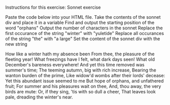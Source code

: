Instructions for this exercise: 
Sonnet exercise

Paste the code below into your HTML file.
Take the contents of the sonnet div and place it in a variable
Find and output the starting position of the word "orphans"
Output the number of characters in the sonnet
Replace the first occurance of the string "winter" with "yuletide"
Replace all occurances of the string "the" with "a large"
Set the content of the sonnet div with the new string
<div id="sonnet">
How like a winter hath my absence been
From thee, the pleasure of the fleeting year!
What freezings have I felt, what dark days seen!
What old December's bareness everywhere! 
And yet this time removed was summer's time;
The teeming autumn, big with rich increase,
Bearing the wanton burden of the prime,
Like widow'd wombs after their lords' decease:
Yet this abundant issue seemed to me
But hope of orphans, and unfathered fruit;
For summer and his pleasures wait on thee,
And, thou away, the very birds are mute:
   Or, if they sing, 'tis with so dull a cheer,
   That leaves look pale, dreading the winter's near.
</div>
